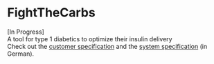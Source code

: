 # FightTheCarbs
[In Progress]  
A tool for type 1 diabetics to optimize their insulin delivery     
Check out the [customer specification](/lastenheft.pdf) and the [system specification](/pflichtenheft.pdf) (in German).
